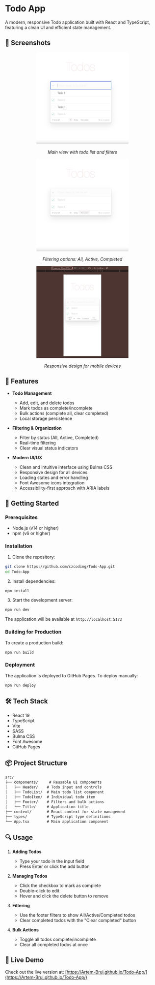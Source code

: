 # Todo App

A modern, responsive Todo application built with React and TypeScript, featuring a clean UI and efficient state management.

## 📸 Screenshots

<div align="center">
  <img src="docs/images/todo-main.png" alt="Main View" width="300"/>
  <p><em>Main view with todo list and filters</em></p>
  
  <img src="docs/images/todo-filters.png" alt="Filters" width="300"/>
  <p><em>Filtering options: All, Active, Completed</em></p>
  
  <img src="docs/images/todo-mobile.png" alt="Mobile View" width="300"/>
  <p><em>Responsive design for mobile devices</em></p>
</div>

## 🌟 Features

- **Todo Management**

  - Add, edit, and delete todos
  - Mark todos as complete/incomplete
  - Bulk actions (complete all, clear completed)
  - Local storage persistence

- **Filtering & Organization**

  - Filter by status (All, Active, Completed)
  - Real-time filtering
  - Clear visual status indicators

- **Modern UI/UX**
  - Clean and intuitive interface using Bulma CSS
  - Responsive design for all devices
  - Loading states and error handling
  - Font Awesome icons integration
  - Accessibility-first approach with ARIA labels

## 🚀 Getting Started

### Prerequisites

- Node.js (v14 or higher)
- npm (v6 or higher)

### Installation

1. Clone the repository:

```bash
git clone https://github.com/czcoding/Todo-App.git
cd Todo-App
```

2. Install dependencies:

```bash
npm install
```

3. Start the development server:

```bash
npm run dev
```

The application will be available at `http://localhost:5173`

### Building for Production

To create a production build:

```bash
npm run build
```

### Deployment

The application is deployed to GitHub Pages. To deploy manually:

```bash
npm run deploy
```

## 🛠️ Tech Stack

- React 19
- TypeScript
- Vite
- SASS
- Bulma CSS
- Font Awesome
- GitHub Pages

## 📦 Project Structure

```
src/
├── components/     # Reusable UI components
│   ├── Header/    # Todo input and controls
│   ├── TodoList/  # Main todo list component
│   ├── TodoItem/  # Individual todo item
│   ├── Footer/    # Filters and bulk actions
│   └── Title/     # Application title
├── context/       # React context for state management
├── types/         # TypeScript type definitions
└── App.tsx        # Main application component
```

## 🔍 Usage

1. **Adding Todos**

   - Type your todo in the input field
   - Press Enter or click the add button

2. **Managing Todos**

   - Click the checkbox to mark as complete
   - Double-click to edit
   - Hover and click the delete button to remove

3. **Filtering**

   - Use the footer filters to show All/Active/Completed todos
   - Clear completed todos with the "Clear completed" button

4. **Bulk Actions**
   - Toggle all todos complete/incomplete
   - Clear all completed todos at once

## 🎯 Live Demo

Check out the live version at: [https://Artem-Brui.github.io/Todo-App/](https://Artem-Brui.github.io/Todo-App/)
